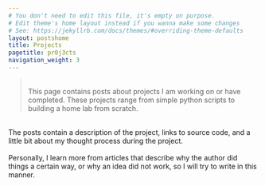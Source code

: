 ```yaml
---
# You don't need to edit this file, it's empty on purpose.
# Edit theme's home layout instead if you wanna make some changes
# See: https://jekyllrb.com/docs/themes/#overriding-theme-defaults
layout: postshome
title: Projects
pagetitle: pr0j3cts
navigation_weight: 3
---
```



><br>This page contains posts about projects I am working on or have completed. These projects range from simple python scripts to building a home lab from scratch.<br> 
<br>
The posts contain a description of the project, links to source code, and a little bit about my thought process during the project.<br><br>
Personally, I learn more from articles that describe why the author did things a certain way, or why an idea did not work, so I will try to write in this manner.
<br><br>





